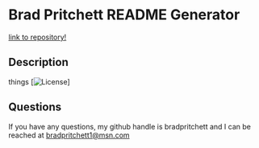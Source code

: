 # Brad Pritchett README Generator
[link to repository!](https://github.com/bradpritchett/Brad-Pritchett-README-Generator)

## Description
things
[![License](https://img.shields.io/badge/License-JAVASCRIPT-lightblue.svg)]
## Questions
If you have any questions, my github handle is bradpritchett and I can be reached at <bradpritchett1@msn.com>